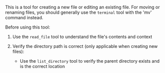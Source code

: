 This is a tool for creating a new file or editing an existing file. For moving or renaming files, you should generally use the `terminal` tool with the 'mv' command instead.

Before using this tool:

1. Use the `read_file` tool to understand the file's contents and context

2. Verify the directory path is correct (only applicable when creating new files):
   - Use the `list_directory` tool to verify the parent directory exists and is the correct location
